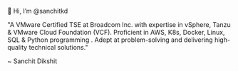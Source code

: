 👋 Hi, I’m @sanchitkd

"A VMware Certified TSE at Broadcom Inc. with expertise in vSphere, Tanzu & VMware Cloud Foundation (VCF).
Proficient in AWS, K8s, Docker, Linux, SQL & Python programming . Adept at problem-solving and delivering high-quality technical solutions."

~ Sanchit Dikshit
